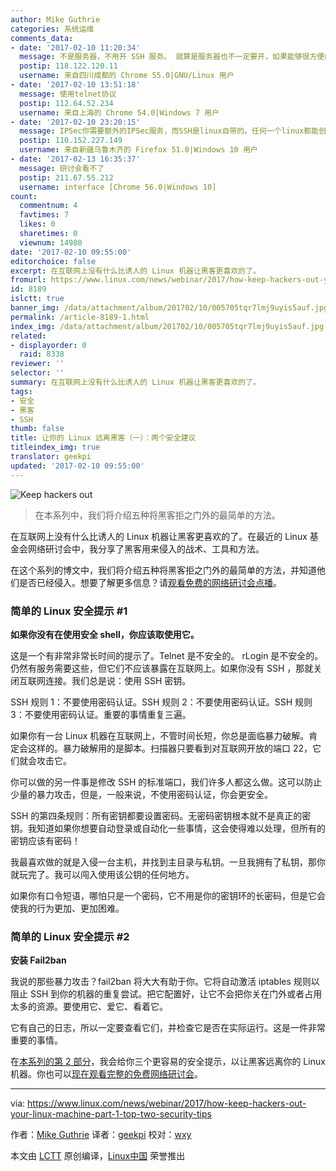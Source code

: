 ```yaml
---
author: Mike Guthrie
categories: 系统运维
comments_data:
- date: '2017-02-10 11:20:34'
  message: 不是服务器，不用开 SSH 服务。 就算是服务器也不一定要开，如果能够很方便的本地登录。或者有其他安全连接，比如基于 IPSec 的 telnet。
  postip: 118.122.120.11
  username: 来自四川成都的 Chrome 55.0|GNU/Linux 用户
- date: '2017-02-10 13:51:18'
  message: 使用telnet协议
  postip: 112.64.52.234
  username: 来自上海的 Chrome 54.0|Windows 7 用户
- date: '2017-02-10 23:20:15'
  message: IPSec你需要额外的IPSec服务，而SSH是linux自带的。任何一个linux都能创建SSH私钥和公钥
  postip: 110.152.227.149
  username: 来自新疆乌鲁木齐的 Firefox 51.0|Windows 10 用户
- date: '2017-02-13 16:35:37'
  message: 研讨会看不了
  postip: 211.67.55.212
  username: interface [Chrome 56.0|Windows 10]
count:
  commentnum: 4
  favtimes: 7
  likes: 0
  sharetimes: 0
  viewnum: 14980
date: '2017-02-10 09:55:00'
editorchoice: false
excerpt: 在互联网上没有什么比诱人的 Linux 机器让黑客更喜欢的了。
fromurl: https://www.linux.com/news/webinar/2017/how-keep-hackers-out-your-linux-machine-part-1-top-two-security-tips
id: 8189
islctt: true
banner_img: /data/attachment/album/201702/10/005705tqr7lmj9uyis5auf.jpg
permalink: /article-8189-1.html
index_img: /data/attachment/album/201702/10/005705tqr7lmj9uyis5auf.jpg.thumb.jpg
related:
- displayorder: 0
  raid: 8338
reviewer: ''
selector: ''
summary: 在互联网上没有什么比诱人的 Linux 机器让黑客更喜欢的了。
tags:
- 安全
- 黑客
- SSH
thumb: false
title: 让你的 Linux 远离黑客（一）：两个安全建议
titleindex_img: true
translator: geekpi
updated: '2017-02-10 09:55:00'
---
```


![Keep hackers out](/data/attachment/album/201702/10/005705tqr7lmj9uyis5auf.jpg "Keep hackers out")



> 
> 在本系列中，我们将介绍五种将黑客拒之门外的最简单的方法。
> 
> 
> 


在互联网上没有什么比诱人的 Linux 机器让黑客更喜欢的了。在最近的 Linux 基金会网络研讨会中，我分享了黑客用来侵入的战术、工具和方法。


在这个系列的博文中，我们将介绍五种将黑客拒之门外的最简单的方法，并知道他们是否已经侵入。想要了解更多信息？请[观看免费的网络研讨会点播](http://bit.ly/2j89ISJ)。


### 简单的 Linux 安全提示 #1


**如果你没有在使用安全 shell，你应该取使用它。**


这是一个有非常非常长时间的提示了。Telnet 是不安全的。 rLogin 是不安全的。仍然有服务需要这些，但它们不应该暴露在互联网上。如果你没有 SSH ，那就关闭互联网连接。我们总是说：使用 SSH 密钥。


SSH 规则 1：不要使用密码认证。SSH 规则 2：不要使用密码认证。SSH 规则 3：不要使用密码认证。重要的事情重复三遍。


如果你有一台 Linux 机器在互联网上，不管时间长短，你总是面临暴力破解。肯定会这样的。暴力破解用的是脚本。扫描器只要看到对互联网开放的端口 22，它们就会攻击它。


你可以做的另一件事是修改 SSH 的标准端口，我们许多人都这么做。这可以防止少量的暴力攻击，但是，一般来说，不使用密码认证，你会更安全。


SSH 的第四条规则：所有密钥都要设置密码。无密码密钥根本就不是真正的密钥。我知道如果你想要自动登录或自动化一些事情，这会使得难以处理，但所有的密钥应该有密码！


我最喜欢做的就是入侵一台主机，并找到主目录与私钥。一旦我拥有了私钥，那你就玩完了。我可以闯入使用该公钥的任何地方。


如果你有口令短语，哪怕只是一个密码，它不用是你的密钥环的长密码，但是它会使我的行为更加、更加困难。


### 简单的 Linux 安全提示 #2


**安装 Fail2ban**


我说的那些暴力攻击？fail2ban 将大大有助于你。它将自动激活 iptables 规则以阻止 SSH 到你的机器的重复尝试。把它配置好，让它不会把你关在门外或者占用太多的资源。要使用它、爱它、看着它。


它有自己的日志，所以一定要查看它们，并检查它是否在实际运行。这是一件非常重要的事情。


在[本系列的第 2 部分](/article-8338-1.html)，我会给你三个更容易的安全提示，以让黑客远离你的 Linux 机器。你也可以[现在观看完整的免费网络研讨会](http://bit.ly/2j89ISJ)。




---


via: <https://www.linux.com/news/webinar/2017/how-keep-hackers-out-your-linux-machine-part-1-top-two-security-tips>


作者：[Mike Guthrie](https://www.linux.com/users/anch) 译者：[geekpi](https://github.com/geekpi) 校对：[wxy](https://github.com/wxy)


本文由 [LCTT](https://github.com/LCTT/TranslateProject) 原创编译，[Linux中国](https://linux.cn/) 荣誉推出